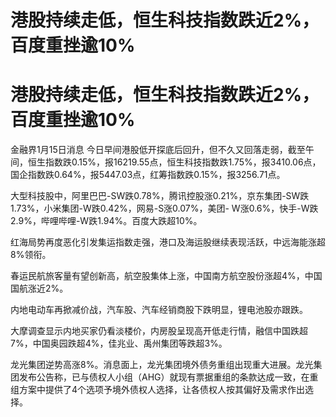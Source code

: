 # 港股持续走低，恒生科技指数跌近2%，百度重挫逾10%

# 港股持续走低，恒生科技指数跌近2%，百度重挫逾10%

金融界1月15日消息
今日早间港股低开探底后回升，但不久又回落走弱，截至午间，恒生指数跌0.15%，报16219.55点，恒生科技指数跌1.75%，报3410.06点，国企指数跌0.64%，报5447.03点，红筹指数跌0.15%，报3256.71点。

大型科技股中，阿里巴巴-SW跌0.78%，腾讯控股涨0.21%，京东集团-SW跌1.73%，小米集团-W跌0.42%，网易-S涨0.07%，美团-
W涨0.6%，快手-W跌2.9%，哔哩哔哩-W跌1.94%。百度大跌超10%。

红海局势再度恶化引发集运指数走强，港口及海运股继续表现活跃，中远海能涨超8%领衔。

春运民航旅客量有望创新高，航空股集体上涨，中国南方航空股份涨超4%，中国国航涨近2%。

内地电动车再掀减价战，汽车股、汽车经销商股下跌明显，锂电池股亦跟跌。

大摩调查显示内地买家仍看淡楼价，内房股呈现高开低走行情，融信中国跌超7%，中国奥园跌超4%，佳兆业、禹州集团等跌超3%。

龙光集团逆势高涨8%。消息面上，龙光集团境外债务重组出现重大进展。龙光集团发布公告称，已与债权人小组（AHG）就现有票据重组的条款达成一致，在重组方案中提供了4个选项予境外债权人选择，让各债权人按其偏好及需求作出选择。

